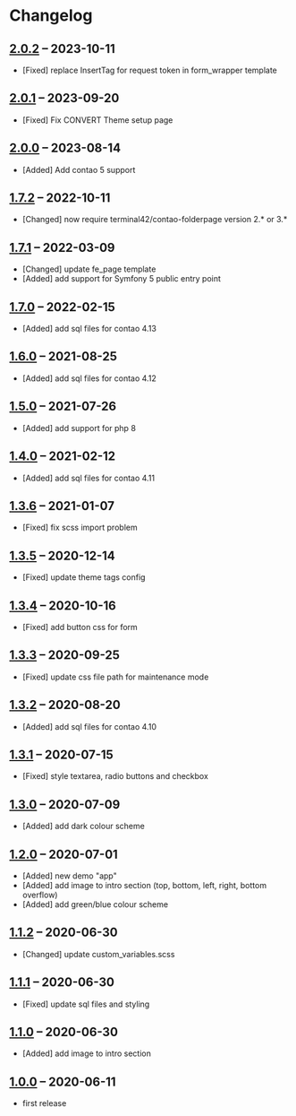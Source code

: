# Changelog

[//]: <> (
Types of changes
    Added for new Addeds.
    Changed for changes in existing functionality.
    Deprecated for soon-to-be removed Addeds.
    Removed for now removed Addeds.
    Fixed for any bug fixes.
    Security in case of vulnerabilities.
)

## [2.0.2](https://github.com/contao-themes-net/convert-theme-bundle/tree/2.0.2) – 2023-10-11

- [Fixed] replace InsertTag for request token in form_wrapper template

## [2.0.1](https://github.com/contao-themes-net/convert-theme-bundle/tree/2.0.1) – 2023-09-20

- [Fixed] Fix CONVERT Theme setup page

## [2.0.0](https://github.com/contao-themes-net/convert-theme-bundle/tree/2.0.0) – 2023-08-14

- [Added] Add contao 5 support

## [1.7.2](https://github.com/contao-themes-net/convert-theme-bundle/tree/1.7.2) – 2022-10-11

- [Changed] now require terminal42/contao-folderpage version 2.* or 3.*

## [1.7.1](https://github.com/contao-themes-net/convert-theme-bundle/tree/1.7.1) – 2022-03-09

- [Changed] update fe_page template
- [Added] add support for Symfony 5 public entry point

## [1.7.0](https://github.com/contao-themes-net/convert-theme-bundle/tree/1.7.0) – 2022-02-15

- [Added] add sql files for contao 4.13

## [1.6.0](https://github.com/contao-themes-net/convert-theme-bundle/tree/1.6.0) – 2021-08-25

- [Added] add sql files for contao 4.12

## [1.5.0](https://github.com/contao-themes-net/convert-theme-bundle/tree/1.5.0) – 2021-07-26

- [Added] add support for php 8

## [1.4.0](https://github.com/contao-themes-net/convert-theme-bundle/tree/1.4.0) – 2021-02-12

- [Added] add sql files for contao 4.11

## [1.3.6](https://github.com/contao-themes-net/convert-theme-bundle/tree/1.3.6) – 2021-01-07

- [Fixed] fix scss import problem

## [1.3.5](https://github.com/contao-themes-net/convert-theme-bundle/tree/1.3.5) – 2020-12-14

- [Fixed] update theme tags config

## [1.3.4](https://github.com/contao-themes-net/convert-theme-bundle/tree/1.3.4) – 2020-10-16

- [Fixed] add button css for form

## [1.3.3](https://github.com/contao-themes-net/convert-theme-bundle/tree/1.3.3) – 2020-09-25

- [Fixed] update css file path for maintenance mode

## [1.3.2](https://github.com/contao-themes-net/convert-theme-bundle/tree/1.3.2) – 2020-08-20

- [Added] add sql files for contao 4.10

## [1.3.1](https://github.com/contao-themes-net/convert-theme-bundle/tree/1.3.1) – 2020-07-15

- [Fixed] style textarea, radio buttons and checkbox

## [1.3.0](https://github.com/contao-themes-net/convert-theme-bundle/tree/1.3.0) – 2020-07-09

- [Added] add dark colour scheme

## [1.2.0](https://github.com/contao-themes-net/convert-theme-bundle/tree/1.2.0) – 2020-07-01

- [Added] new demo "app"
- [Added] add image to intro section (top, bottom, left, right, bottom overflow)
- [Added] add green/blue colour scheme

## [1.1.2](https://github.com/contao-themes-net/convert-theme-bundle/tree/1.1.2) – 2020-06-30

- [Changed] update custom_variables.scss

## [1.1.1](https://github.com/contao-themes-net/convert-theme-bundle/tree/1.1.1) – 2020-06-30

- [Fixed] update sql files and styling

## [1.1.0](https://github.com/contao-themes-net/convert-theme-bundle/tree/1.1.0) – 2020-06-30

- [Added] add image to intro section

## [1.0.0](https://github.com/contao-themes-net/convert-theme-bundle/tree/1.0.0) – 2020-06-11

- first release 
